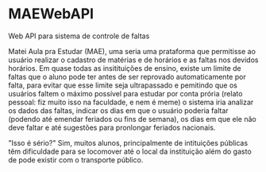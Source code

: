 # MAEWebAPI
Web API para sistema de controle de faltas

Matei Aula pra Estudar (MAE), uma seria uma prataforma que permitisse ao usuário realizar o cadastro de matérias e de horários e as faltas nos devidos horários. Em quase todas as insitituições de ensino, existe um limite de faltas que o aluno pode ter antes de ser reprovado automaticamente por falta, para evitar que esse limite seja ultrapassado e pemitindo que os usuários faltem o máximo possível para estudar por conta prória (relato pessoal: fiz muito isso na faculdade, e nem é meme) o sistema iria analizar os dados das faltas, indicar os dias em que o usuário poderia faltar (podendo até emendar feriados ou fins de semana), os dias em que ele não deve faltar e até sugestões para pronlongar feriados nacionais.

"Isso é sério?"
Sim, muitos alunos, principalmente de intituições públicas têm dificuldade para se locomover até o local da instituição além do gasto de pode existir com o transporte público.
